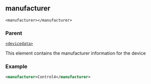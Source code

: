 ## manufacturer

`<manufacturer></manufacturer>`


### Parent

[`<devicedata>`][1]


This element contains the manufacturer information for the device


### Example

```xml
<manufacturer>Control4</manufacturer>

```

[1]:	https://snap-one.github.io/docs-driverworks-xml/#common-xml-devicedata
